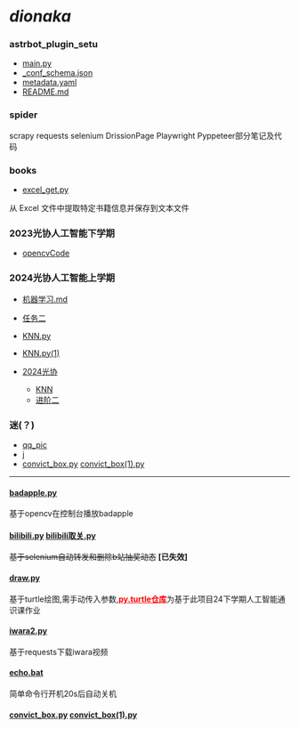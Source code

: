 # *dionaka*

### astrbot_plugin_setu

  - [main.py](astrbot_plugin_setu/main.py)
  - [_conf_schema.json](astrbot_plugin_setu/_conf_schema.json)
  - [metadata.yaml](astrbot_plugin_setu/metadata.yaml)
  - [README.md](astrbot_plugin_setu/README.md)

### spider

  scrapy requests selenium DrissionPage Playwright Pyppeteer部分笔记及代码

### books
  - [excel_get.py](books/excel_get.py)

  从 Excel 文件中提取特定书籍信息并保存到文本文件

### 2023光协人工智能下学期

  - [opencvCode](opencvCode)

### 2024光协人工智能上学期
  - [机器学习.md](机器学习.md)
  - [任务二](new.py)
  - [KNN.py](KNN.py)
  - [KNN.py(1)](KNN.py(1))
  - [2024光协](2024光协)
    
    - [KNN](2024光协/KNN)
    - [进阶二](2024光协/进阶二)

### 迷(？)
  - [qq_pic](qq_pic)
  - [j](j)
  - [convict_box.py](convict_box.py) [convict_box(1).py](convict_box(1).py)

---

#### [badapple.py](badapple.py) 

  基于opencv在控制台播放badapple

#### [bilibili.py](bilibili.py) [bilibili取关.py](bilibili取关.py)

  ~~基于selenium自动转发和删除b站抽奖动态~~ **[已失效]**

#### [draw.py](draw.py)

  基于turtle绘图,需手动传入参数,<a href="https://github.com/dionaka/py.turtle" style="color:red !important;font-weight:bold;">py.turtle仓库</a>为基于此项目24下学期人工智能通识课作业

#### [iwara2.py](iwara2.py)

  基于requests下载iwara视频
  
#### [echo.bat](echo.bat)

  简单命令行开机20s后自动关机

#### [convict_box.py](convict_box.py) [convict_box(1).py](convict_box(1).py)


 
